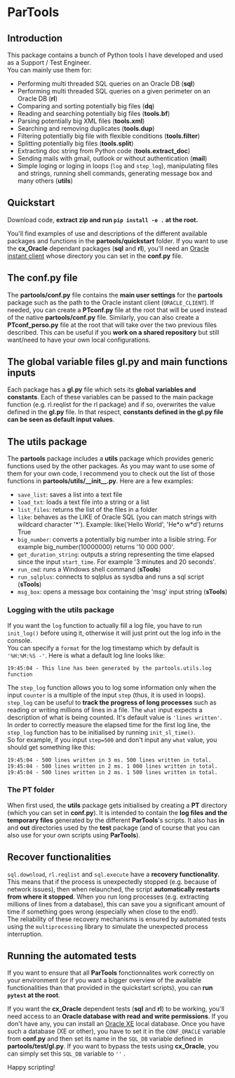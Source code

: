 # ParTools

## Introduction
This package contains a bunch of Python tools I have developed and used as a Support / Test Engineer.  
You can mainly use them for:

- Performing multi threaded SQL queries on an Oracle DB (__sql__)
- Performing multi threaded SQL queries on a given perimeter on an Oracle DB (__rl__)
- Comparing and sorting potentially big files (__dq__)
- Reading and searching potentially big files (__tools.bf__)
- Parsing potentially big XML files (__tools.xml__)
- Searching and removing duplicates (__tools.dup__)
- Filtering potentially big file with flexible conditions (__tools.filter__)
- Splitting potentially big files (__tools.split__)
- Extracting doc string from Python code (__tools.extract_doc__)
- Sending mails with gmail, outlook or without authentication (__mail__)
- Simple loging or loging in loops (``log`` and ``step_log``), manipulating files and strings, running shell commands, generating message box and many others (__utils__)

## Quickstart

Download code, __extract zip and run `pip install -e .` at the root.__

You'll find examples of use and descriptions of the different available packages and functions in the __partools/quickstart__ folder.
If you want to use the __cx_Oracle__ dependant packages (__sql__ and __rl__), you'll need an [Oracle instant client](https://www.oracle.com/uk/database/technologies/instant-client/downloads.html) whose directory you can set in the __conf.py__ file.

## The conf.py file

The __partools/conf.py__ file contains the __main user settings__ for the __partools__ package such as the path to the Oracle instant client (``ORACLE_CLIENT``). If needed, you can create a __PTconf.py__ file at the root that will be used instead of the native __partools/conf.py__ file. Similarly, you can also create a __PTconf_perso.py__ file at the root that will take over the two previous files described. This can be useful if you __work on a shared repository__ but still want/need to have your own local configurations.

## The global variable files gl.py and main functions inputs

Each package has a __gl.py__ file which sets its __global variables and constants__. Each of these variables can be passed to the main package function (e.g. rl.reqlist for the rl package) and if so, overwrites the value defined in the __gl.py__ file. In that respect, __constants defined in the gl.py file can be seen as default input values__.

## The utils package

The __partools__ package includes a __utils__ package which provides generic functions used by the other packages. As you may want to use some of them for your own code, I recommend you to check out the list of those functions in __partools/utils/\_\_init\_\_.py__. Here are a few examples:

- `save_list`: saves a list into a text file
- `load_txt`: loads a text file into a string or a list
- `list_files`: returns the list of the files in a folder
- `like`: behaves as the LIKE of Oracle SQL (you can match strings with wildcard character '\*'). Example: like('Hello World', 'He\*o w\*d') returns True
- `big_number`: converts a potentially big number into a lisible string. For example big_number(10000000) returns '10 000 000'.
- `get_duration_string`: outputs a string representing the time elapsed since the input ``start_time``. For example '3 minutes and 20 seconds'.
- ``run_cmd``: runs a Windows shell command (__sTools__)
- ``run_sqlplus``: connects to sqlplus as sysdba and runs a sql script (__sTools__)
- ``msg_box``: opens a message box containing the 'msg' input string (__sTools__)

### Logging with the utils package

If you want the `log` function to actually fill a log file, you have to run `init_log()` before using it, otherwise it will just print out the log info in the console.  
You can specify a ``format`` for the log timestamp which by default is ``'%H:%M:%S -'``. Here is what a default log line looks like:

    19:45:04 - This line has been generated by the partools.utils.log function

The `step_log` function allows you to log some information only when the input ``counter`` is a multiple of the input ``step`` (thus, it is used in loops). `step_log` can be useful to __track the progress of long processes__ such as reading or writing millions of lines in a file. The ``what`` input expects a description of what is being counted. It's default value is  ``'lines written'``.  
In order to correctly measure the elapsed time for the first log line, the ``step_log`` function has to be initialised by running ``init_sl_time()``.  
So for example, if you input ``step=500`` and don't input any ``what`` value, you should get something like this:

    19:45:04 - 500 lines written in 3 ms. 500 lines written in total.
    19:45:04 - 500 lines written in 2 ms. 1 000 lines written in total.
    19:45:04 - 500 lines written in 2 ms. 1 500 lines written in total.

### The PT folder

When first used, the __utils__ package gets initialised by creating a __PT__ directory (which you can set in __conf.py__). It is intended to contain the __log files and the temporary files__ generated by the different __ParTools__'s scripts. It also has __in__ and __out__ directories used by the __test__ package (and of course that you can also use for your own scripts using __ParTools__).

## Recover functionalities

``sql.download``, ``rl.reqlist`` and ``sql.execute`` have a __recovery functionality__. This means that if the process is unexpectedly stopped (e.g. because of network issues), then when relaunched, the script __automatically restarts from where it stopped__. When you run long processes (e.g. extracting millions of lines from a database), this can save you a significant amount of time if something goes wrong (especially when close to the end!).  
The reliability of these recovery mechanisms is ensured by automated tests using the ``multiprocessing`` library to simulate the unexpected process interruption.

## Running the automated tests

If you want to ensure that all __ParTools__ fonctionnalites work correctly on your environment (or if you want a bigger overview of the available functionalities than that provided in the quickstart scripts), you can __run ``pytest`` at the root__.

If you want the __cx_Oracle__ dependent tests (__sql__ and __rl__) to be working, you'll need access to an __Oracle database with read and write permissions__. If you don't have any, you can install an [Oracle XE](https://www.oracle.com/database/technologies/appdev/xe.html) local database. Once you have such a database (XE or other), you have to set it in the ``CONF_ORACLE`` variable from __conf.py__ and then set its name in the ``SQL_DB`` variable defined in __partools/test/gl.py__. If you want to bypass the tests using __cx_Oracle__, you can simply set this ``SQL_DB`` variable to ``''``  .

Happy scripting!
